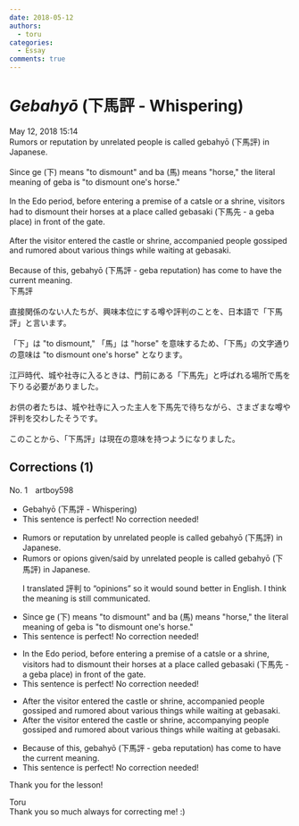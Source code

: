 ```yaml
---
date: 2018-05-12
authors:
  - toru
categories:
  - Essay
comments: true
---
```


# <strong><em>Gebahyō</strong></em> (下馬評 - Whispering)
<div class="date">May 12, 2018 15:14</div>
<div id="post"><div id="body_show_ori">
Rumors or reputation by unrelated people is called gebahyō (下馬評) in Japanese.<br/><br/>Since ge (下) means "to dismount" and ba (馬) means "horse," the literal meaning of geba is "to dismount one's horse."<br/><br/>In the Edo period, before entering a premise of a catsle or a shrine, visitors had to dismount their horses at a place called gebasaki (下馬先 - a geba place) in front of the gate.<br/><br/>After the visitor entered the castle or shrine, accompanied people gossiped and rumored about various things while waiting at gebasaki.<br/><br/>Because of this, gebahyō (下馬評 - geba reputation) has come to have the current meaning.
</div></div>

<!-- more -->

<div id="post_ja"><div id="body_show_mo">
下馬評<br/><br/>直接関係のない人たちが、興味本位にする噂や評判のことを、日本語で「下馬評」と言います。<br/><br/>「下」は "to dismount," 「馬」は "horse" を意味するため、「下馬」の文字通りの意味は "to dismount one's horse" となります。<br/><br/>江戸時代、城や社寺に入るときは、門前にある「下馬先」と呼ばれる場所で馬を下りる必要がありました。<br/><br/>お供の者たちは、城や社寺に入った主人を下馬先で待ちながら、さまざまな噂や評判を交わしたそうです。<br/><br/>このことから、「下馬評」は現在の意味を持つようになりました。
</div></div>

## Corrections (1)
<div id="block"><div class="first_name"> No. 1　<span class="just_name">artboy598</span></div><div id="block2">
<ul class="correction_field">
<li class="incorrect">Gebahyō (下馬評 - Whispering)</li>
<li class="corrected perfect">This sentence is perfect! No correction needed!</li>
</ul>
<ul class="correction_field">
<li class="incorrect">Rumors or reputation by unrelated people is called gebahyō (下馬評) in Japanese.</li>
<li class="corrected correct">
Rumors or <span class="f_blue">opions</span> <span class="f_bold">given/said by</span> unrelated people is called gebahyō (下馬評) in Japanese.
<p class="correction_comment">I translated 評判 to “opinions” so it would sound better in English. I think the meaning is still communicated.</p>
</li>
</ul>
<ul class="correction_field">
<li class="incorrect">Since ge (下) means "to dismount" and ba (馬) means "horse," the literal meaning of geba is "to dismount one's horse."</li>
<li class="corrected perfect">This sentence is perfect! No correction needed!</li>
</ul>
<ul class="correction_field">
<li class="incorrect">In the Edo period, before entering a premise of a catsle or a shrine, visitors had to dismount their horses at a place called gebasaki (下馬先 - a geba place) in front of the gate.</li>
<li class="corrected perfect">This sentence is perfect! No correction needed!</li>
</ul>
<ul class="correction_field">
<li class="incorrect">After the visitor entered the castle or shrine, accompanied people gossiped and rumored about various things while waiting at gebasaki.</li>
<li class="corrected correct">
After the visitor entered the castle or shrine, <span class="f_red">accompanying</span> people gossiped and rumored about various things while waiting at gebasaki.
</li>
</ul>
<ul class="correction_field">
<li class="incorrect">Because of this, gebahyō (下馬評 - geba reputation) has come to have the current meaning.</li>
<li class="corrected perfect">This sentence is perfect! No correction needed!</li>
</ul>
<p class="comment_small">
 Thank you for the lesson!
</p>

</div><div class="name"><span class="just_name">Toru</span><br>
Thank you so much always for correcting me! :)
</div>
</div>
